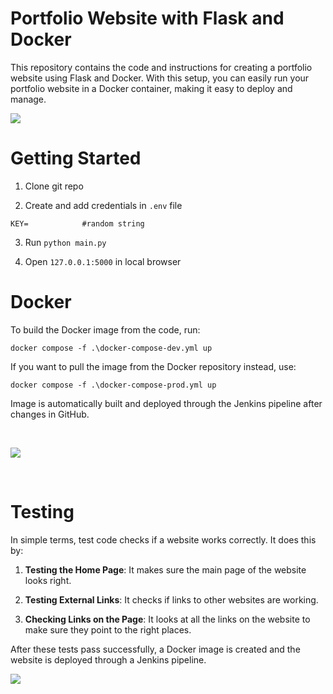 # Portfolio Website with Flask and Docker

This repository contains the code and instructions for creating a portfolio website using Flask and Docker. With this setup, you can easily run your portfolio website in a Docker container, making it easy to deploy and manage.

![](https://i.imgur.com/pi1WaHy.png)

# Getting Started

1. Clone git repo

2. Create and add credentials in `.env` file
```
KEY=            #random string
```
3. Run `python main.py`

4. Open `127.0.0.1:5000` in local browser

# Docker

To build the Docker image from the code, run:

```
docker compose -f .\docker-compose-dev.yml up
```

If you want to pull the image from the Docker repository instead, use:

```
docker compose -f .\docker-compose-prod.yml up
```

Image is automatically built and deployed through the Jenkins pipeline after changes in GitHub.

<br/>

![](https://i.imgur.com/4wmQpYy.png)

<br/>

# Testing

In simple terms, test code checks if a website works correctly. It does this by:


1. **Testing the Home Page**: It makes sure the main page of the website looks right.

2. **Testing External Links**: It checks if links to other websites are working.

3. **Checking Links on the Page**: It looks at all the links on the website to make sure they point to the right places.

After these tests pass successfully, a Docker image is created and the website is deployed through a Jenkins pipeline.

![](https://i.imgur.com/Phi3UVh.png)
